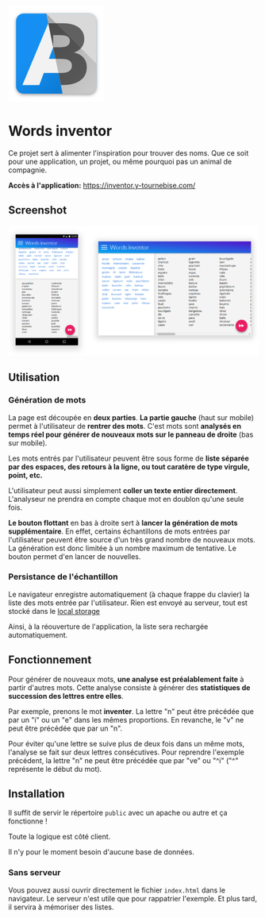![](public/android-chrome-192x192.png)

# Words inventor
Ce projet sert à alimenter l'inspiration pour trouver des noms. Que ce soit pour une application, un projet, ou même pourquoi pas un animal de compagnie.

**Accès à l'application:** https://inventor.y-tournebise.com/


## Screenshot
![screenshot](screenshot.png)


## Utilisation
### Génération de mots
La page est découpée en **deux parties**. **La partie gauche** (haut sur mobile) permet à l'utilisateur de **rentrer des mots**. C'est mots sont **analysés en temps réel pour générer de nouveaux mots sur le panneau de droite** (bas sur mobile).

Les mots entrés par l'utilisateur peuvent être sous forme de **liste séparée par des espaces, des retours à la ligne, ou tout caratère de type virgule, point, etc.**

L'utilisateur peut aussi simplement **coller un texte entier directement**. L'analyseur ne prendra en compte chaque mot en doublon qu'une seule fois.

**Le bouton flottant** en bas à droite sert à **lancer la génération de mots supplémentaire**. En effet, certains échantillons de mots entrées par l'utilisateur peuvent être source d'un très grand nombre de nouveaux mots. La génération est donc limitée à un nombre maximum de tentative. Le bouton permet d'en lancer de nouvelles.

### Persistance de l'échantillon
Le navigateur enregistre automatiquement (à chaque frappe du clavier) la liste des mots entrée par l'utilisateur. Rien est envoyé au serveur, tout est stocké dans le [local storage](https://developer.mozilla.org/fr/docs/Web/API/Window/localStorage)

Ainsi, à la réouverture de l'application, la liste sera rechargée automatiquement.



## Fonctionnement
Pour générer de nouveaux mots, **une analyse est préalablement faite** à partir d'autres mots. Cette analyse consiste à générer des **statistiques de succession des lettres entre elles**.

Par exemple, prenons le mot **inventer**. La lettre "n" peut être précédée que par un "i" ou un "e" dans les mêmes proportions. En revanche, le "v" ne peut être précédée que par un "n".

Pour éviter qu'une lettre se suive plus de deux fois dans un même mots, l'analyse se fait sur deux lettres consécutives. Pour reprendre l'exemple précédent, la lettre "n" ne peut être précédée que par "ve" ou "^i" ("^" représente le début du mot).


## Installation
Il suffit de servir le répertoire  `public` avec un apache ou autre et ça fonctionne !

Toute la logique est côté client.

Il n'y pour le moment besoin d'aucune base de données.

### Sans serveur
Vous pouvez aussi ouvrir directement le fichier `index.html` dans le navigateur. Le serveur n'est utile que pour rappatrier l'exemple. Et plus tard, il servira à mémoriser des listes.
